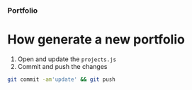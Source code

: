 ### Portfolio

# How generate a new portfolio

1. Open and update the ```projects.js```
2. Commit and push the changes
```bash 
git commit -am'update' && git push
```
